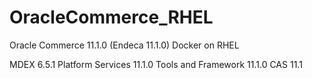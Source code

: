 # OracleCommerce_RHEL
Oracle Commerce 11.1.0 (Endeca 11.1.0) Docker on RHEL

MDEX 6.5.1 Platform Services 11.1.0 Tools and Framework 11.1.0 CAS 11.1
